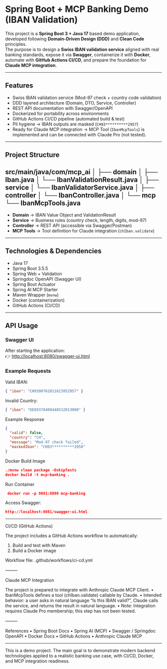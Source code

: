# Spring Boot + MCP Banking Demo (IBAN Validation)

This project is a **Spring Boot 3 + Java 17** based demo application, developed following **Domain-Driven Design (DDD)** and **Clean Code** principles.  
The purpose is to design a **Swiss IBAN validation service** aligned with real banking standards, expose it via **Swagger**, containerize it with **Docker**, automate with **GitHub Actions CI/CD**, and prepare the foundation for **Claude MCP integration**.

---

## Features
- Swiss IBAN validation service (Mod-97 check + country code validation)
- DDD layered architecture (Domain, DTO, Service, Controller)
- REST API documentation with Swagger/OpenAPI
- Dockerized for portability across environments
- GitHub Actions CI/CD pipeline (automated build & test)
- PII hygiene → IBAN outputs are masked (`CH93**********2957`)
- Ready for Claude MCP integration → MCP Tool (`IbanMcpTools`) is implemented and can be connected with Claude Pro (not tested).

---

## Project Structure
src/main/java/com/mcp_ai
│
├── domain
│   ├── Iban.java
│   └── IbanValidationResult.java
│
├── service
│   └── IbanValidatorService.java
│
├── controller
│   └── IbanController.java
│
└── mcp
└── IbanMcpTools.java 
--- 
- **Domain** → IBAN Value Object and ValidationResult
- **Service** → Business rules (country check, length, digits, mod-97)
- **Controller** → REST API (accessible via Swagger/Postman)
- **MCP Tools** → Tool definition for Claude integration (`chIban.validate`)

---

## Technologies & Dependencies
- Java 17
- Spring Boot 3.5.5
- Spring Web + Validation
- Springdoc OpenAPI (Swagger UI)
- Spring Boot Actuator
- Spring AI MCP Starter
- Maven Wrapper (`mvnw`)
- Docker (containerization)
- GitHub Actions (CI/CD)

---

## API Usage

### Swagger UI
After starting the application:  
👉 [http://localhost:8080/swagger-ui.html](http://localhost:8080/swagger-ui.html)

### Example Requests

Valid IBAN:
```json
{ "iban": "CH9300762011623852957" } 
```
Invalid Country:
```json
{ "iban": "DE89370400440532013000" }
``` 
Example Response
```json
{
  "valid": false,
  "country": "CH",
  "message": "Mod-97 check failed",
  "maskedIban": "CH93**********2958"
}
```
Docker
Build Image
```json
./mvnw clean package -DskipTests
docker build -t mcp-banking .
```
Run Container
```json
 docker run -p 8081:8080 mcp-banking
``` 
Access Swagger:
```json
http://localhost:8081/swagger-ui.html
```
--- 
CI/CD (GitHub Actions)

The project includes a GitHub Actions workflow to automatically:
1.	Build and test with Maven
2.	Build a Docker image

Workflow file: .github/workflows/ci-cd.yml

⸻

Claude MCP Integration

The project is prepared to integrate with Anthropic Claude MCP Client.
•	IbanMcpTools defines a tool (chIban.validate) callable by Claude.
•	Intended behavior: a user asks in natural language “Is this IBAN valid?”, Claude calls the service, and returns the result in natural language.
•	Note: Integration requires Claude Pro membership; this step has not been tested.

⸻

References
•	Spring Boot Docs
•	Spring AI (MCP)
•	Swagger / Springdoc OpenAPI
•	Docker Docs
•	GitHub Actions
•	Anthropic Claude MCP

--- 
This is a demo project.
The main goal is to demonstrate modern backend technologies applied to a realistic banking use case, with CI/CD, Docker, and MCP integration readiness.
